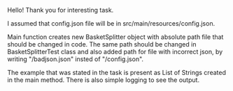 Hello! Thank you for interesting task.

I assumed that config.json file will be in src/main/resources/config.json.

Main function creates new BasketSplitter object with absolute path file that should be changed in code. The same path should be changed in BasketSplitterTest class and also added path for file with incorrect json, by writing "/badjson.json" insted of "/config.json".

The example that was stated in the task is present as List of Strings created in the main method. There is also simple logging to see the output.

